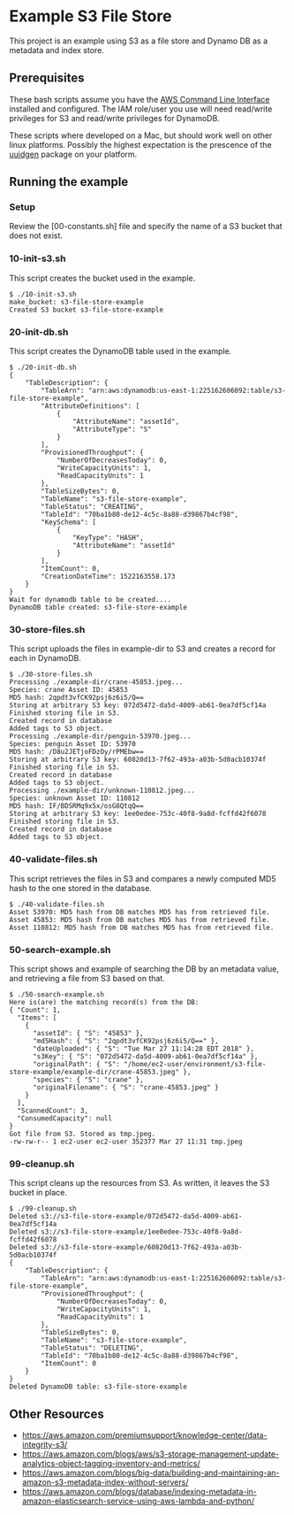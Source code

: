# Example S3 File Store

This project is an example using S3 as a file store and Dynamo DB as a metadata and index store.

## Prerequisites

These bash scripts assume you have the [AWS Command Line Interface](https://aws.amazon.com/cli/) installed and configured. The IAM role/user you use will need read/write privileges for S3 and read/write privileges for DynamoDB.

These scripts where developed on a Mac, but should work well on other linux platforms. Possibly the highest expectation is the prescence of the [uuidgen](http://man7.org/linux/man-pages/man1/uuidgen.1.html) package on your platform.

## Running the example

### Setup

Review the [00-constants.sh] file and specify the name of a S3 bucket that does not exist.

### 10-init-s3.sh

This script creates the bucket used in the example.

```
$ ./10-init-s3.sh 
make_bucket: s3-file-store-example
Created S3 bucket s3-file-store-example
```

### 20-init-db.sh

This script creates the DynamoDB table used in the example.

```
$ ./20-init-db.sh 
{
    "TableDescription": {
        "TableArn": "arn:aws:dynamodb:us-east-1:225162606092:table/s3-file-store-example", 
        "AttributeDefinitions": [
            {
                "AttributeName": "assetId", 
                "AttributeType": "S"
            }
        ], 
        "ProvisionedThroughput": {
            "NumberOfDecreasesToday": 0, 
            "WriteCapacityUnits": 1, 
            "ReadCapacityUnits": 1
        }, 
        "TableSizeBytes": 0, 
        "TableName": "s3-file-store-example", 
        "TableStatus": "CREATING", 
        "TableId": "70ba1b80-de12-4c5c-8a88-d39867b4cf98", 
        "KeySchema": [
            {
                "KeyType": "HASH", 
                "AttributeName": "assetId"
            }
        ], 
        "ItemCount": 0, 
        "CreationDateTime": 1522163558.173
    }
}
Wait for dynamodb table to be created....
DynamoDB table created: s3-file-store-example
```

### 30-store-files.sh

This script uploads the files in example-dir to S3 and creates a record for each in DynamoDB.

```
$ ./30-store-files.sh 
Processing ./example-dir/crane-45853.jpeg...
Species: crane Asset ID: 45853
MD5 hash: 2qpdt3vfCK92psj6z6i5/Q==
Storing at arbitrary S3 key: 072d5472-da5d-4009-ab61-0ea7df5cf14a
Finished storing file in S3.
Created record in database
Added tags to S3 object.
Processing ./example-dir/penguin-53970.jpeg...
Species: penguin Asset ID: 53970
MD5 hash: /D8u2JETjoFDzOy/rPMEbw==
Storing at arbitrary S3 key: 60820d13-7f62-493a-a03b-5d0acb10374f
Finished storing file in S3.
Created record in database
Added tags to S3 object.
Processing ./example-dir/unknown-110812.jpeg...
Species: unknown Asset ID: 110812
MD5 hash: IF/BDSRMq9x5x/osG8QtqQ==
Storing at arbitrary S3 key: 1ee0edee-753c-40f8-9a8d-fcffd42f6078
Finished storing file in S3.
Created record in database
Added tags to S3 object.
```

### 40-validate-files.sh

This script retrieves the files in S3 and compares a newly computed MD5 hash to the one stored in the database.

```
$ ./40-validate-files.sh 
Asset 53970: MD5 hash from DB matches MD5 has from retrieved file.
Asset 45853: MD5 hash from DB matches MD5 has from retrieved file.
Asset 110812: MD5 hash from DB matches MD5 has from retrieved file.
```

### 50-search-example.sh

This script shows and example of searching the DB by an metadata value, and retrieving a file from S3 based on that.

```
$ ./50-search-example.sh 
Here is(are) the matching record(s) from the DB:
{ "Count": 1, 
  "Items": [ 
    { 
      "assetId": { "S": "45853" }, 
      "md5Hash": { "S": "2qpdt3vfCK92psj6z6i5/Q==" }, 
      "dateUploaded": { "S": "Tue Mar 27 11:14:28 EDT 2018" }, 
      "s3Key": { "S": "072d5472-da5d-4009-ab61-0ea7df5cf14a" }, 
      "originalPath": { "S": "/home/ec2-user/environment/s3-file-store-example/example-dir/crane-45853.jpeg" }, 
      "species": { "S": "crane" }, 
      "originalFilename": { "S": "crane-45853.jpeg" }
    }
  ], 
  "ScannedCount": 3, 
  "ConsumedCapacity": null 
}
Got file from S3. Stored as tmp.jpeg.
-rw-rw-r-- 1 ec2-user ec2-user 352377 Mar 27 11:31 tmp.jpeg

```

### 99-cleanup.sh

This script cleans up the resources from S3. As written, it leaves the S3 bucket in place.

```
$ ./99-cleanup.sh 
Deleted s3://s3-file-store-example/072d5472-da5d-4009-ab61-0ea7df5cf14a
Deleted s3://s3-file-store-example/1ee0edee-753c-40f8-9a8d-fcffd42f6078
Deleted s3://s3-file-store-example/60820d13-7f62-493a-a03b-5d0acb10374f
{
    "TableDescription": {
        "TableArn": "arn:aws:dynamodb:us-east-1:225162606092:table/s3-file-store-example", 
        "ProvisionedThroughput": {
            "NumberOfDecreasesToday": 0, 
            "WriteCapacityUnits": 1, 
            "ReadCapacityUnits": 1
        }, 
        "TableSizeBytes": 0, 
        "TableName": "s3-file-store-example", 
        "TableStatus": "DELETING", 
        "TableId": "70ba1b80-de12-4c5c-8a88-d39867b4cf98", 
        "ItemCount": 0
    }
}
Deleted DynamoDB table: s3-file-store-example
````

## Other Resources

* https://aws.amazon.com/premiumsupport/knowledge-center/data-integrity-s3/
* https://aws.amazon.com/blogs/aws/s3-storage-management-update-analytics-object-tagging-inventory-and-metrics/
* https://aws.amazon.com/blogs/big-data/building-and-maintaining-an-amazon-s3-metadata-index-without-servers/
* https://aws.amazon.com/blogs/database/indexing-metadata-in-amazon-elasticsearch-service-using-aws-lambda-and-python/